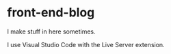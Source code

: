 # front-end-blog
 I make stuff in here sometimes.
 
 I use Visual Studio Code with the Live Server extension.
